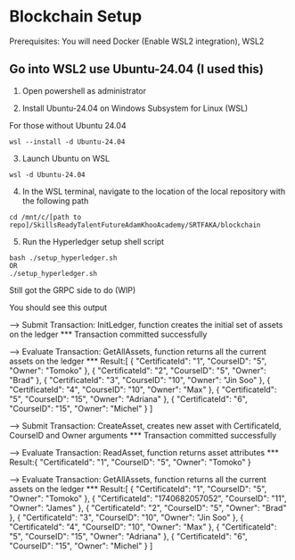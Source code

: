 # Blockchain Setup
Prerequisites: You will need Docker (Enable WSL2 integration), WSL2

## Go into WSL2 use Ubuntu-24.04 (I used this)

1. Open powershell as administrator

2. Install Ubuntu-24.04 on Windows Subsystem for Linux (WSL)

For those without Ubuntu 24.04
```
wsl --install -d Ubuntu-24.04 
```
3. Launch Ubuntu on WSL
```
wsl -d Ubuntu-24.04
```

4. In the WSL terminal, navigate to the location of the local repository with the following path
```
cd /mnt/c/[path to repo]/SkillsReadyTalentFutureAdamKhooAcademy/SRTFAKA/blockchain
```

5. Run the Hyperledger setup shell script
```
bash ./setup_hyperledger.sh 
OR
./setup_hyperledger.sh 
```

Still got the GRPC side to do (WIP)


You should see this output

--> Submit Transaction: InitLedger, function creates the initial set of assets on the ledger
*** Transaction committed successfully

--> Evaluate Transaction: GetAllAssets, function returns all the current assets on the ledger
*** Result:[
  {
    "CertificateId": "1",
    "CourseID": "5",
    "Owner": "Tomoko"
  },
  {
    "CertificateId": "2",
    "CourseID": "5",
    "Owner": "Brad"
  },
  {
    "CertificateId": "3",
    "CourseID": "10",
    "Owner": "Jin Soo"
  },
  {
    "CertificateId": "4",
    "CourseID": "10",
    "Owner": "Max"
  },
  {
    "CertificateId": "5",
    "CourseID": "15",
    "Owner": "Adriana"
  },
  {
    "CertificateId": "6",
    "CourseID": "15",
    "Owner": "Michel"
  }
]

--> Submit Transaction: CreateAsset, creates new asset with CertificateId, CourseID and Owner arguments
*** Transaction committed successfully

--> Evaluate Transaction: ReadAsset, function returns asset attributes
*** Result:{
  "CertificateId": "1",
  "CourseID": "5",
  "Owner": "Tomoko"
}

--> Evaluate Transaction: GetAllAssets, function returns all the current assets on the ledger
*** Result:[
  {
    "CertificateId": "1",
    "CourseID": "5",
    "Owner": "Tomoko"
  },
  {
    "CertificateId": "1740682057052",
    "CourseID": "11",
    "Owner": "James"
  },
  {
    "CertificateId": "2",
    "CourseID": "5",
    "Owner": "Brad"
  },
  {
    "CertificateId": "3",
    "CourseID": "10",
    "Owner": "Jin Soo"
  },
  {
    "CertificateId": "4",
    "CourseID": "10",
    "Owner": "Max"
  },
  {
    "CertificateId": "5",
    "CourseID": "15",
    "Owner": "Adriana"
  },
  {
    "CertificateId": "6",
    "CourseID": "15",
    "Owner": "Michel"
  }
]